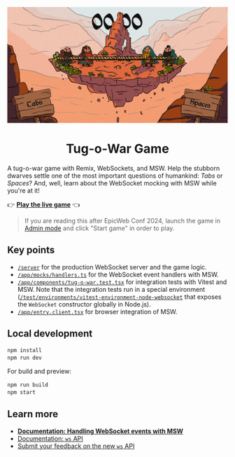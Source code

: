 ![Tug-o-war game in action](/screenshot.png)

<h1 align="center">Tug-o-War Game</h1>

A tug-o-war game with Remix, WebSockets, and MSW. Help the stubborn dwarves settle one of the most important questions of humankind: _Tabs_ or _Spaces_? And, well, learn about the WebSocket mocking with MSW while you're at it!

👉 [**Play the live game**](https://tug-o-war-express.fly.dev/) 👈

> If you are reading this after EpicWeb Conf 2024, launch the game in [Admin mode](https://tug-o-war-express.fly.dev/?admin=true) and click "Start game" in order to play.

## Key points

- [`/server`](./server) for the production WebSocket server and the game logic.
- [`/app/mocks/handlers.ts`](./app/mocks//handlers.ts) for the WebSocket event handlers with MSW.
- [`/app/components/tug-o-war.test.tsx`](./app/components//tug-o-war.test.tsx) for integration tests with Vitest and MSW. Note that the integration tests run in a special environment ([`/test/environments/vitest-environment-node-websocket`](./test/environments//vitest-environment-node-websocket.ts) that exposes the `WebSocket` constructor globally in Node.js).
- [`/app/entry.client.tsx`](./app/entry.client.tsx) for browser integration of MSW.

## Local development

```sh
npm install
npm run dev
```

For build and preview:

```sh
npm run build
npm start
```

## Learn more

- [**Documentation: Handling WebSocket events with MSW**](https://website-git-docs-ws-mswjs.vercel.app/docs/basics/handling-websocket-events)
- [Documentation: `ws` API](https://website-git-docs-ws-mswjs.vercel.app/docs/api/ws)
- [Submit your feedback on the new `ws` API](https://github.com/mswjs/msw/discussions/2010)
